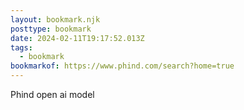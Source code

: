 ```yaml
---
layout: bookmark.njk
posttype: bookmark
date: 2024-02-11T19:17:52.013Z
tags:
  - bookmark
bookmarkof: https://www.phind.com/search?home=true
---
```

Phind open ai model 
